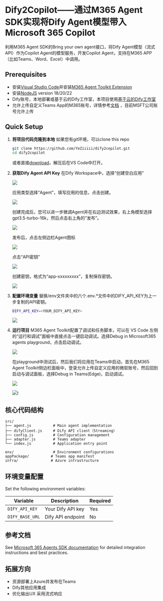 # Dify2Copilot——通过M365 Agent SDK实现将Dify Agent模型带入Microsoft 365 Copilot

利用M365 Agent SDK的Bring your own agent接口，将Dify Agent模型（流式API）作为Copilot Agent的模型服务，开发Copilot Agent，支持在M365 APP（比如Teams、Word、Excel）中调用。

## Prerequisites

- 安装[Visual Studio Code](https://code.visualstudio.com/Download)并安装[M365 Agent Toolkit Extension](https://learn.microsoft.com/en-us/microsoftteams/platform/toolkit/install-agents-toolkit?tabs=vscode)
- 安装[NodeJS](https://nodejs.org/) version 18/20/22
- Dify账号，本地部署或基于云的Dify工作室，本项目使用[基于云的Dify工作室](https://cloud.dify.ai/apps)
- 允许上传自定义Teams App的M365账号，详情参考[文档](https://learn.microsoft.com/en-us/microsoftteams/platform/toolkit/tools-prerequisites#verify-custom-app-upload-permission) ，目前MSFT公司账号允许上传

## Quick Setup


1. **将项目代码克隆到本地**
   如果您有git环境，可以clone this repo
   ```bash
   git clone https://github.com/YeZiiiii/dify2copilot.git
   cd dify2copilot
   ```
    或者直接[download](https://github.com/YeZiiiii/dify2copilot/archive/refs/heads/main.zip)，解压后在VS Code中打开。

2. **获取Dify Agent API Key**
   在Dify Workspace中，选择“创建空白应用”

   ![](img/1.png)

   应用类型选择“Agent”，填写应用的信息，点击创建。

   ![](img/2.png)

   创建完成后，您可以进一步微调Agent并在右边测试效果，右上角模型选择gpt3.5-turbo-16k，然后点击右上角的“发布”。

   ![](img/3.png)


   发布后，点击左侧边栏Agent图标

   ![](img/4.png)

   点击“API密钥”

   ![](img/5.png)

   创建密钥，格式为“app-xxxxxxxxx”，复制保存密钥。

   ![](img/6.png)

3. **配置环境变量**
   替换/env文件夹中的六个.env.*文件中的DIFY_API_KEY为上一步复制的API密钥。
   ```bash
   DIFY_API_KEY=<YOUR_DIFY_API_KEY>
   ```
   ![](img/7.png)

4. **运行项目**
   M365 Agent Toolkit配置了调试和任务脚本，可以在 VS Code 左侧的“运行和调试”面板中直接点击一键启动调试。选择Debug in Microsoft365 agents playground，点击启动调试。

   ![](img/8.png)

   在playground中测试后，然后我们将应用在Teams中启动，首先在M365 Agent Toolkit侧边栏面板中，登录允许上传自定义应用的微软账号，然后回到启动与调试面板，选择Debug in Teams(Edge)，启动调试。

   ![](img/9.png)

   ![](img/10.png)!

## 核心代码结构

```
src/
├── agent.js          # Main agent implementation
├── difyClient.js     # Dify API client（Streaming）
├── config.js         # Configuration management
├── adapter.js        # Teams adapter
└── index.js          # Application entry point

env/                  # Environment configurations
appPackage/          # Teams app manifest
infra/               # Azure infrastructure
```

## 环境变量配置
Set the following environment variables:

| Variable | Description | Required |
|----------|-------------|----------|
| `DIFY_API_KEY` | Your Dify API key | Yes |
| `DIFY_BASE_URL` | Dify API endpoint | No |

## 参考文档

See [Microsoft 365 Agents SDK documentation](https://learn.microsoft.com/en-us/microsoft-365/agents-sdk/) for detailed integration instructions and best practices.

## 拓展方向

- 资源部署上Azure并发布在Teams
- Dify其他应用集成
- 优化输出UX 采用流式响应

